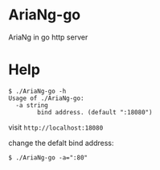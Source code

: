 # AriaNg-go
AriaNg in go http server


# Help

```
$ ./AriaNg-go -h
Usage of ./AriaNg-go:
  -a string
    	bind address. (default ":18080")
```

visit `http://localhost:18080`

change the defalt bind address:
```
$ ./AriaNg-go -a=":80"
```
